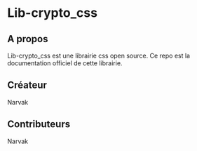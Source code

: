 # Lib-crypto_css
## A propos
  Lib-crypto_css est une librairie css open source.
    Ce repo est la documentation officiel de cette librairie.
 
 ## Créateur
  Narvak
 
 ## Contributeurs
  Narvak
